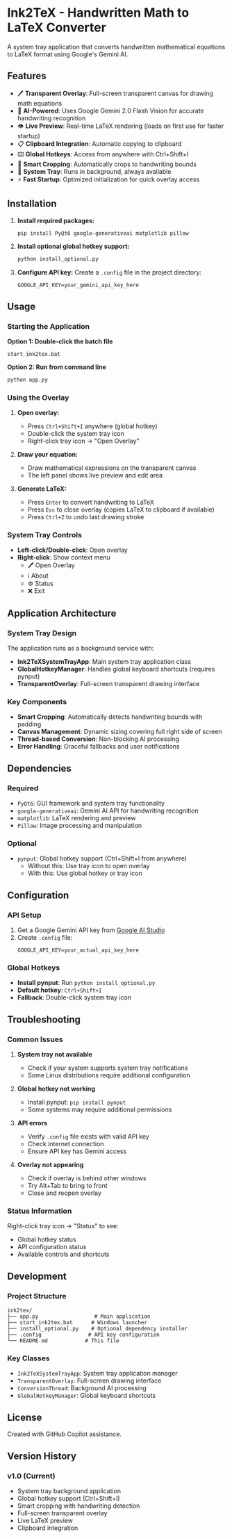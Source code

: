 # Ink2TeX - Handwritten Math to LaTeX Converter

A system tray application that converts handwritten mathematical equations to LaTeX format using Google's Gemini AI.

## Features

- 🖊️ **Transparent Overlay**: Full-screen transparent canvas for drawing math equations
- 🤖 **AI-Powered**: Uses Google Gemini 2.0 Flash Vision for accurate handwriting recognition
- 👁️ **Live Preview**: Real-time LaTeX rendering (loads on first use for faster startup)
- 📋 **Clipboard Integration**: Automatic copying to clipboard
- ⌨️ **Global Hotkeys**: Access from anywhere with Ctrl+Shift+I
- 🔄 **Smart Cropping**: Automatically crops to handwriting bounds
- 🎯 **System Tray**: Runs in background, always available
- ⚡ **Fast Startup**: Optimized initialization for quick overlay access

## Installation

1. **Install required packages:**
   ```bash
   pip install PyQt6 google-generativeai matplotlib pillow
   ```

2. **Install optional global hotkey support:**
   ```bash
   python install_optional.py
   ```

3. **Configure API key:**
   Create a `.config` file in the project directory:
   ```
   GOOGLE_API_KEY=your_gemini_api_key_here
   ```

## Usage

### Starting the Application

**Option 1: Double-click the batch file**
```
start_ink2tex.bat
```

**Option 2: Run from command line**
```bash
python app.py
```

### Using the Overlay

1. **Open overlay:**
   - Press `Ctrl+Shift+I` anywhere (global hotkey)
   - Double-click the system tray icon
   - Right-click tray icon → "Open Overlay"

2. **Draw your equation:**
   - Draw mathematical expressions on the transparent canvas
   - The left panel shows live preview and edit area

3. **Generate LaTeX:**
   - Press `Enter` to convert handwriting to LaTeX
   - Press `Esc` to close overlay (copies LaTeX to clipboard if available)
   - Press `Ctrl+Z` to undo last drawing stroke

### System Tray Controls

- **Left-click/Double-click**: Open overlay
- **Right-click**: Show context menu
  - 🖊️ Open Overlay
  - ℹ️ About
  - ⚙️ Status
  - ❌ Exit

## Application Architecture

### System Tray Design
The application runs as a background service with:
- **Ink2TeXSystemTrayApp**: Main system tray application class
- **GlobalHotkeyManager**: Handles global keyboard shortcuts (requires pynput)
- **TransparentOverlay**: Full-screen transparent drawing interface

### Key Components
- **Smart Cropping**: Automatically detects handwriting bounds with padding
- **Canvas Management**: Dynamic sizing covering full right side of screen
- **Thread-based Conversion**: Non-blocking AI processing
- **Error Handling**: Graceful fallbacks and user notifications

## Dependencies

### Required
- `PyQt6`: GUI framework and system tray functionality
- `google-generativeai`: Gemini AI API for handwriting recognition
- `matplotlib`: LaTeX rendering and preview
- `Pillow`: Image processing and manipulation

### Optional
- `pynput`: Global hotkey support (Ctrl+Shift+I from anywhere)
  - Without this: Use tray icon to open overlay
  - With this: Use global hotkey or tray icon

## Configuration

### API Setup
1. Get a Google Gemini API key from [Google AI Studio](https://makersuite.google.com/)
2. Create `.config` file:
   ```
   GOOGLE_API_KEY=your_actual_api_key_here
   ```

### Global Hotkeys
- **Install pynput**: Run `python install_optional.py`
- **Default hotkey**: `Ctrl+Shift+I`
- **Fallback**: Double-click system tray icon

## Troubleshooting

### Common Issues

1. **System tray not available**
   - Check if your system supports system tray notifications
   - Some Linux distributions require additional configuration

2. **Global hotkey not working**
   - Install pynput: `pip install pynput`
   - Some systems may require additional permissions

3. **API errors**
   - Verify `.config` file exists with valid API key
   - Check internet connection
   - Ensure API key has Gemini access

4. **Overlay not appearing**
   - Check if overlay is behind other windows
   - Try Alt+Tab to bring to front
   - Close and reopen overlay

### Status Information
Right-click tray icon → "Status" to see:
- Global hotkey status
- API configuration status
- Available controls and shortcuts

## Development

### Project Structure
```
ink2tex/
├── app.py                  # Main application
├── start_ink2tex.bat      # Windows launcher
├── install_optional.py    # Optional dependency installer
├── .config               # API key configuration
└── README.md            # This file
```

### Key Classes
- `Ink2TeXSystemTrayApp`: System tray application manager
- `TransparentOverlay`: Full-screen drawing interface
- `ConversionThread`: Background AI processing
- `GlobalHotkeyManager`: Global keyboard shortcuts

## License

Created with GitHub Copilot assistance.

## Version History

### v1.0 (Current)
- System tray background application
- Global hotkey support (Ctrl+Shift+I)
- Smart cropping with handwriting detection
- Full-screen transparent overlay
- Live LaTeX preview
- Clipboard integration
